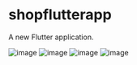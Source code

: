 # shopflutterapp

A new Flutter application.

![image](https://user-images.githubusercontent.com/26604339/120751964-27521380-c509-11eb-876c-19b9da7a4046.png)
![image](https://user-images.githubusercontent.com/26604339/120752017-39cc4d00-c509-11eb-9704-67fe324fbe51.png)
![image](https://user-images.githubusercontent.com/26604339/120752052-494b9600-c509-11eb-9f98-abae3b6c6d80.png)
![image](https://user-images.githubusercontent.com/26604339/120752070-54062b00-c509-11eb-802c-36de50d5d9c3.png)
